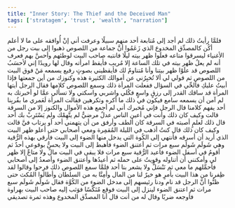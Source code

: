 ```yaml
---
title: "Inner Story: The Thief and the Deceived Man"
tags: ['stratagem', 'trust', 'wealth', "narration"]
---
```


 فلمَّا رأيتُ ذلك لم أجد إلى مُتابعة أحد منهم سبيلًا وعرفت أني إنْ أُوافقه على ما لا أعلم أكُن كالمصدِّق المخدوع الذي زَعَمُوا أنَّ جماعة من اللصوص ذهبوا إلى بيت رجل من الأغنياء ليسرقوا متاعه فعلَوا ظهر بيته ليلًا فانتبه صاحب البيت لوطئهم وأحسَّ بهم فعرف أنه لم يعلُ ظهر بيته في تلك الساعة إلا مُريب فأيقظ امرأته وقال لها
رويدًا إني لأحسَبُ اللصوص قد علَوْا ظهر بيتنا وأنا مُتناومٌ لك فأيقظيني بصوتٍ رفيع يسمعه مَنْ فوق البيت من اللصوص ثم قولي لي ألا تُخبِرُني عن أموالك الكثيرة هذه وكنوزك من أين جمعتها فإذا أبيتُ عليكِ فألحِّي في السؤال
ففعلت المرأة ذلك وسمع اللصوص كلامها فقال الرجل
أيتها المرأة قد ساقك القدر إلى رزقٍ واسعٍ فكُلي واشربي واسكتي ولا تسألي عمَّا لو أخبرتك به لم آمن أن يسمعه سامع فيكون في ذلك ما أكره وتكرهين
فقالت المرأة
لَعَمري ما بقُربِنا أحد يفهم كلامنا
قال الرجل
فإني مُخبرك أني لم أجمع هذه الأموال والكنوز إلا من السرقة
قالت
وكيف كان ذلك وأنت في أعين الناس عدلٌ مرضيٌّ لم يتَّهِمْك ولم يَسْتَرِبْ بك أحد
قال
ذلك لعلمٍ أصبته في السرقة كان ألطف وأرفق من أن يتهمني أحد أو يرتاب فيَّ
قالت
وكيف كان ذلك
قال
كنتُ أذهب في الليلة المُقمِرة ومعي أصحابي حتى أعلو ظهر البيت الذي أريد أن أسرقه فأنتهي إلى الكُوة التي يدخل منها الضوء إلى البيت فأرقي بهذه الرُّقية وهي شَولَم شَولَم سبع مرات ثم أعتنق الضوء فأهبط إلى البيت ولا يحسُّ بوقوعي أحدٌ ثم أقومُ في أسفل الضوء فأعيد الرُّقية سبع مرات فلا يبقى في البيت مالٌ ولا متاعٌ إلا ظهر لي وأمكنني أن أتناوله وقويتُ على حمله ثم أعيدُها وأعتنق الضوء وأصعدُ إلى أصحابي فأحمِّلهم ما معي ثم نَنْسَلُّ ولا يشعر بنا أحد
فلمَّا سمع اللصوص ذلك فرِحوا وقالوا لقد ظِفرنا من هذا البيت بأمرٍ هو خيرٌ لنا من المال وأمِنَّا به من السلطان وأطالوا المُكث حتى ظنُّوا أنَّ الرجل قد نام
ودنا رئيسهم إلى مدخل الضوء من الكُوَّة فقال شَولَم شَولَم سبع مرات ثم اعتنق الضوء لينزل إلى البيت فوقع مُنَكَّسًا
فوَثب إليه صاحب البيت بهِراوة فأوجعه ضربًا وقال له من أنت
قال أنا المصدِّق المخدوع وهذه ثمرة تصديقي
